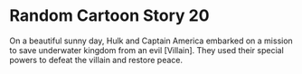 # Random Cartoon Story 20

On a beautiful sunny day, Hulk and Captain America embarked on a mission to save underwater kingdom from an evil [Villain]. They used their special powers to defeat the villain and restore peace.